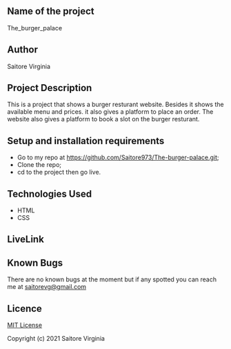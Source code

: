 ## Name of the project

The_burger_palace

## Author

Saitore Virginia

## Project Description

This is a project that shows a burger resturant website. Besides it shows the available menu and prices. it also gives a platform to place an order. The website also gives a platform to book a slot on the burger resturant.

## Setup and installation requirements

* Go to my repo at https://github.com/Saitore973/The-burger-palace.git;
* Clone the repo;
* cd to the project then go live.

## Technologies Used
* HTML
* CSS


## LiveLink


## Known Bugs 

There are no known bugs at the moment but if any spotted you can reach me at saitorevg@gmail.com

## Licence

[MIT License](./LICENSE)

Copyright (c) 2021 Saitore Virginia